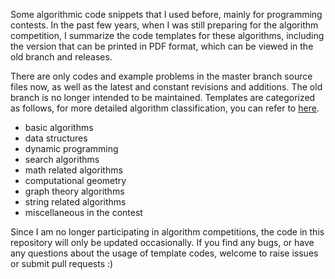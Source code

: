 Some algorithmic code snippets that I used before, mainly for programming contests. In the past few years, when I was still preparing for the algorithm competition, I summarize the code templates for these algorithms, including the version that can be printed in PDF format, which can be viewed in the old branch and releases.

There are only codes and example problems in the master branch source files now, as well as the latest and constant revisions and additions. The old branch is no longer intended to be maintained. Templates are categorized as follows, for more detailed algorithm classification, you can refer to [here](https://github.com/livrth/cp/blob/master/README.md).

- basic algorithms
- data structures
- dynamic programming
- search algorithms
- math related algorithms
- computational geometry
- graph theory algorithms
- string related algorithms
- miscellaneous in the contest

Since I am no longer participating in algorithm competitions, the code in this repository will only be updated occasionally. If you find any bugs, or have any questions about the usage of template codes, welcome to raise issues or submit pull requests :)
